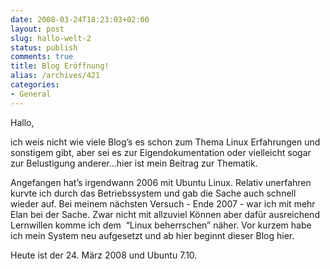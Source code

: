 ```yaml
---
date: 2008-03-24T18:23:03+02:00
layout: post
slug: hallo-welt-2
status: publish
comments: true
title: Blog Eröffnung!
alias: /archives/421
categories:
- General
---
```


Hallo,

ich weis nicht wie viele Blog’s es schon zum Thema Linux Erfahrungen und sonstigem gibt,
aber sei es zur Eigendokumentation oder vielleicht sogar zur Belustigung anderer…hier ist mein Beitrag zur Thematik.

Angefangen hat’s irgendwann 2006 mit Ubuntu Linux. Relativ unerfahren kurvte ich durch das Betriebssystem und gab die
Sache auch schnell wieder auf. Bei meinem nächsten Versuch - Ende 2007 - war ich mit mehr Elan bei der Sache.
Zwar nicht mit allzuviel Können aber dafür ausreichend Lernwillen komme ich dem  “Linux beherrschen” näher.
Vor kurzem habe ich mein System neu aufgesetzt und ab hier beginnt dieser Blog hier.

Heute ist der 24. März 2008 und Ubuntu 7.10.

